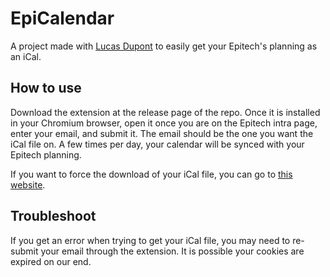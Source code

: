 # EpiCalendar
A project made with [Lucas Dupont](https://github.com/lucasdpt) to easily get your Epitech's planning as an iCal.

## How to use
Download the extension at the release page of the repo. Once it is installed in your Chromium browser,
open it once you are on the Epitech intra page, enter your email, and submit it. The email should
be the one you want the iCal file on. A few times per day, your calendar will be synced with your
Epitech planning.

If you want to force the download of your iCal file, you can go to [this website](https://epicalendar.sinankarakaya.fr).

## Troubleshoot
If you get an error when trying to get your iCal file, you may need to re-submit your email
through the extension. It is possible your cookies are expired on our end.
